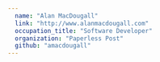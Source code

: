 ```yaml
---
  name: "Alan MacDougall"
  link: "http://www.alanmacdougall.com"
  occupation_title: "Software Developer"
  organization: "Paperless Post"
  github: "amacdougall"
---
```

